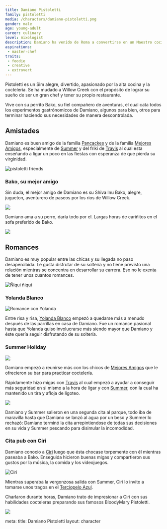 ```yaml
---
title: Damiano Pistoletti
family: pistoletti
media: /characters/damiano-pistoletti.png
gender: male
age: young-adult
career: culinary
level: mixologist
description: Damiano ha venido de Roma a convertirse en un Maestro cocinero y Chef líder de su propio restaurante. Perfeccionita y apasionado, su llegada abarco todas las miradas de las habitantes de Willow Creek, incluso las casadas. Vive con Bako, su feliz perrito.
aspirations:
 - master-chef
traits:
 - foodie
 - creative
 - extrovert
---
```


Pistoletti es un Sim alegre, divertido, apasionado por la alta cocina y la coctelería. Se ha mudado a Willow Creek con el propósito de lograr su sueño de ser un gran chef y tener su propio restaurante.

Vive con su perrito Bako, su fiel compañero de aventuras, el cual cata todos los experimentos gastrónomicos de Damiano, algunos para bien, otros para terminar haciendo sus necesidades de manera descontrolada.

## Amistades

Damiano es buen amigo de la familia [Pancackes](./family/pancackes) y de la familia [Mejores Amigos](./family/mejores-amigos), especialmente de [Summer](/character/summer-holiday) y del friki de [Travis](/character/travis-scott) al cual esta enseñando a ligar un poco en las fiestas con esperanza de que pierda su virginidad.

![pistoletti friends](/domestic-units/pistoletti/pistoletti-friends.png)

### Bako, su mejor amigo

Sin duda, el mejor amigo de Damiano es su Shiva Inu Bako, alegre, jugueton, aventurero de paseos por los rios de Willow Creek.

![](/domestic-units/pistoletti/amistad-bako.png)

Damiano ama a su perro, daría todo por el. Largas horas de cariñitos en el sofa preferido de Bako.

![](/domestic-units/pistoletti/bako.png)
## Romances

Damiano es muy popular entre las chicas y su llegada no paso desapercibida. Le gusta disfrutar de su soltería y no tiene previsto una relación mientras se concentra en desarrollar su carrera. Eso no le exenta de tener unos cuantos romances.

![Ñiqui ñiqui](/domestic-units/pistoletti/romance.png)

### Yolanda Blanco

![Romance con Yolanda](/domestic-units/pistoletti/romance-yolanda-blanco.png)

Entre risa y risa, [Yolanda Blanco](/character/yolanda-blanco) empezó a quedarse más a menudo después de las parrillas en casa de Damiano. Fue un romance pasional hasta que Yolanda quiso involucrarse más siendo mayor que Damiano y éste quería seguir disfrutando de su soltería.
### Summer Holiday

![](/domestic-units/pistoletti/amistad-mejores-amigos.png)

Damiano empezó a reunirse más con los chicos de [Mejores Amigos](./family/mejores-amigos) que le ofrecieron su bar para practicar coctelería.

Rápidamente hizo migas con [Travis](/character/travis-scott) al cual empezó a ayudar a conseguir más seguridad en si mismo a la hora de ligar y con [Summer](/character/summer-holiday), con la cual ha mantenido un tira y afloja de ligoteo.

![](/domestic-units/pistoletti/summer-cita-fallida.png)

Damiano y Summer salieron en una segunda cita al parque, todo iba de maravilla hasta que Damiano se lanzó al agua por un beso y Summer lo rechazó: Damiano terminó la cita arrepintiendose de todas sus decisiones en su vida y Summer pescando para disimular la incomodidad. 

### Cita pub con Ciri

Damiano conocio a [Ciri](/character/ciri-riannon.png)  luego que ésta chocase torpemente con él mientras paseaba a Bako. Enseguida hicieron buenas migas y compartieron sus gustos por la música, la comida y los videojuegos.

![Ciri](/domestic-units/pistoletti/ciri-amistad.png)

Mientras superaba la vergonzosa salida con Summer, Ciri lo invito a tomarse unos tragos en el [Terciopelo Azul](/places/terciopelo-azul).

Charlaron durante horas, Damiano trato de impresionar a Ciri con sus habilidades cocteleras preparando sus famosos BloodyMary Pistoletti.

![](/domestic-units/pistoletti/cita-con-ciri.png)

<route lang="yaml">
meta:
  title: Damiano Pistoletti
  layout: character
</route>
